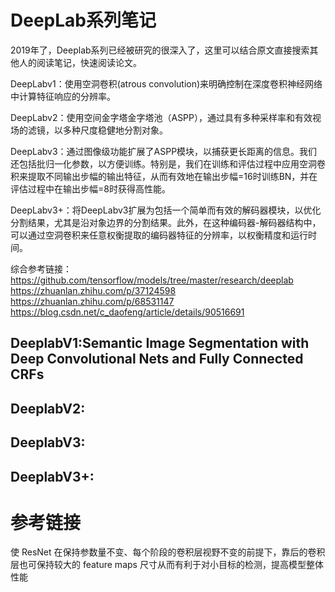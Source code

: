 # DeepLab系列笔记

2019年了，Deeplab系列已经被研究的很深入了，这里可以结合原文直接搜索其他人的阅读笔记，快速阅读论文。


DeepLabv1：使用空洞卷积(atrous convolution)来明确控制在深度卷积神经网络中计算特征响应的分辨率。  

DeepLabv2：使用空间金字塔金字塔池（ASPP），通过具有多种采样率和有效视场的滤镜，以多种尺度稳健地分割对象。   

DeepLabv3：通过图像级功能扩展了ASPP模块，以捕获更长距离的信息。我们还包括批归一化参数，以方便训练。特别是，我们在训练和评估过程中应用空洞卷积来提取不同输出步幅的输出特征，从而有效地在输出步幅=16时训练BN，并在评估过程中在输出步幅=8时获得高性能。

DeepLabv3+：将DeepLabv3扩展为包括一个简单而有效的解码器模块，以优化分割结果，尤其是沿对象边界的分割结果。此外，在这种编码器-解码器结构中，可以通过空洞卷积来任意权衡提取的编码器特征的分辨率，以权衡精度和运行时间。

综合参考链接：
https://github.com/tensorflow/models/tree/master/research/deeplab
https://zhuanlan.zhihu.com/p/37124598
https://zhuanlan.zhihu.com/p/68531147
https://blog.csdn.net/c_daofeng/article/details/90516691

## DeeplabV1:Semantic Image Segmentation with Deep Convolutional Nets and Fully Connected CRFs



## DeeplabV2:


## DeeplabV3:


## DeeplabV3+:




# 参考链接




使 ResNet 在保持参数量不变、每个阶段的卷积层视野不变的前提下，靠后的卷积层也可保持较大的 feature maps 尺寸从而有利于对小目标的检测，提高模型整体性能